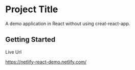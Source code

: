 # Project Title

A demo application in React without using creat-react-app.

## Getting Started

Live Url

https://netlify-react-demo.netlify.com/

